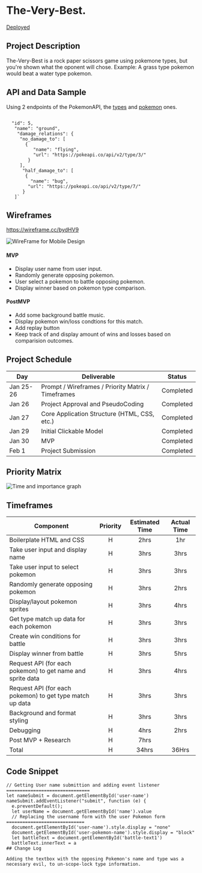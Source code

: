 # The-Very-Best.
[Deployed](https://jesseeledath.github.io/The-Very-Best/)

## Project Description

The-Very-Best is a rock paper scissors game using pokemone types, but you're shown what the oponent will chose.
Example: A grass type pokemon would beat a water type pokemon.

## API and Data Sample

Using 2 endpoints of the PokemonAPI, the [types](https://pokeapi.co/docs/v2#types) and [pokemon](https://pokeapi.co/docs/v2#pokemon) ones.
```

  "id": 5,
   "name": "ground",
    "damage_relations": {
     "no_damage_to": [
       {
          "name": "flying",
          "url": "https://pokeapi.co/api/v2/type/3/"
        }
     ],
      "half_damage_to": [
       {
         "name": "bug",
        "url": "https://pokeapi.co/api/v2/type/7/"
      }
   ]`

```
## Wireframes

https://wireframe.cc/bydHV9 

![WireFrame for Mobile Design](https://i.imgur.com/CABXdcO.png)

#### MVP 

- Display user name from user input. 
- Randomly generate opposing pokemon. 
- User select a pokemon to battle opposing pokemon.
- Display winner based on pokemon type comparison.


#### PostMVP  

- Add some background battle music.
- Display pokemon win/loss condtions for this match.
- Add replay button
- Keep track of and display amount of wins and losses based on comparision outcomes.

## Project Schedule
|  Day | Deliverable | Status
|---|---| ---|
|Jan 25-26| Prompt / Wireframes / Priority Matrix / Timeframes | Completed
|Jan 26| Project Approval and PseudoCoding | Completed
|Jan 27| Core Application Structure (HTML, CSS, etc.) | Completed
|Jan 29| Initial Clickable Model  | Completed
|Jan 30| MVP | Completed
|Feb 1| Project Submission | Completed

## Priority Matrix

![Time and importance graph](https://github.com/Rehack65/The-Very-Best/blob/main/priority.png?raw=true)

## Timeframes

| Component | Priority | Estimated Time | Actual Time |
| --- | :---: |  :---: | :---: |
| Boilerplate HTML and CSS | H | 2hrs| 1hr |
| Take user input and display name | H | 3hrs| 3hrs|
| Take user input to select pokemon | H | 3hrs| 3hrs|
| Randomly generate opposing pokemon | H | 3hrs| 2hrs|
| Display/layout pokemon sprites | H | 3hrs| 4hrs|
| Get type match up data for each pokemon | H | 3hrs| 3hrs|
| Create win conditions for battle | H | 3hrs| 3hrs|
| Display winner from battle | H | 3hrs| 5hrs |
| Request API (for each pokemon) to get name and sprite data | H | 3hrs| 4hrs|
| Request API (for each pokemon) to get type match up data | H | 3hrs| 3hrs|
| Background and format styling | H | 3hrs|3hrs |
| Debugging | H | 4hrs| 2hrs|
| Post MVP + Research | H | 7hrs| |
| Total | H | 34hrs| 36Hrs |

## Code Snippet
```
// Getting User name submittion and adding event listener ===============================
let nameSubmit = document.getElementById('user-name')
nameSubmit.addEventListener("submit", function (e) {
  e.preventDefault();
  let userName = document.getElementById('name').value
  // Replacing the username form with the user Pokemon form =============================
  document.getElementById('user-name').style.display = "none"
  document.getElementById('user-pokemon-name').style.display = "block"
  let battleText = document.getElementById('battle-text1')
  battleText.innerText = a
## Change Log
 
Adding the textbox with the opposing Pokemon's name and type was a necessary evil, to un-scope-lock type information.

